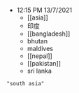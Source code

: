 - 12:15 PM 13/7/2021
	- [[asia]]
	- 印度
	- [[bangladesh]]
	- bhutan
	- maldives
	- [[nepal]]
	- [[pakistan]]
	- sri lanka

```query
"south asia"
```